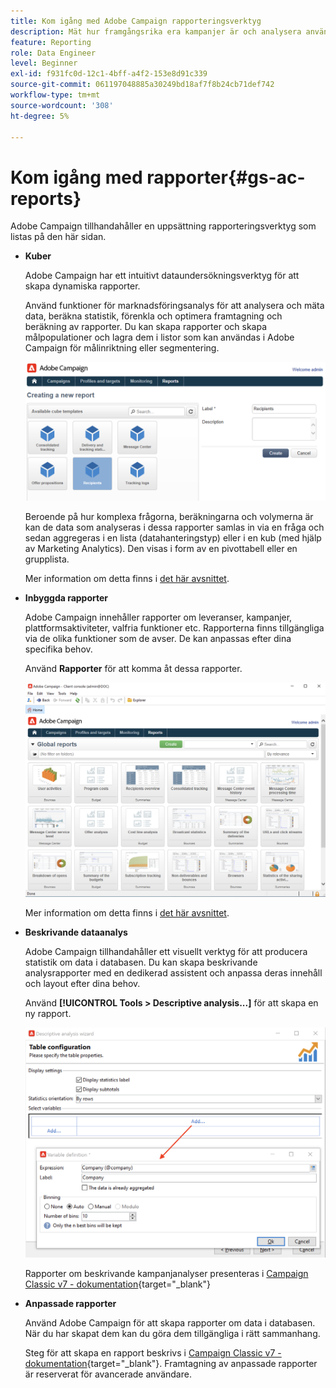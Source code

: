 ```yaml
---
title: Kom igång med Adobe Campaign rapporteringsverktyg
description: Mät hur framgångsrika era kampanjer är och analysera användarbeteendet
feature: Reporting
role: Data Engineer
level: Beginner
exl-id: f931fc0d-12c1-4bff-a4f2-153e8d91c339
source-git-commit: 061197048885a30249bd18af7f8b24cb71def742
workflow-type: tm+mt
source-wordcount: '308'
ht-degree: 5%

---
```


# Kom igång med rapporter{#gs-ac-reports}

Adobe Campaign tillhandahåller en uppsättning rapporteringsverktyg som listas på den här sidan.

* **Kuber**

  Adobe Campaign har ett intuitivt dataundersökningsverktyg för att skapa dynamiska rapporter.

  Använd funktioner för marknadsföringsanalys för att analysera och mäta data, beräkna statistik, förenkla och optimera framtagning och beräkning av rapporter. Du kan skapa rapporter och skapa målpopulationer och lagra dem i listor som kan användas i Adobe Campaign för målinriktning eller segmentering.

  ![](assets/create-a-report.png)

  Beroende på hur komplexa frågorna, beräkningarna och volymerna är kan de data som analyseras i dessa rapporter samlas in via en fråga och sedan aggregeras i en lista (datahanteringstyp) eller i en kub (med hjälp av Marketing Analytics). Den visas i form av en pivottabell eller en grupplista.

  Mer information om detta finns i [det här avsnittet](gs-cubes.md).

* **Inbyggda rapporter**

  Adobe Campaign innehåller rapporter om leveranser, kampanjer, plattformsaktiviteter, valfria funktioner etc. Rapporterna finns tillgängliga via de olika funktioner som de avser. De kan anpassas efter dina specifika behov.

  Använd **Rapporter** för att komma åt dessa rapporter.

  ![](assets/built-in-reports.png)

  Mer information om detta finns i [det här avsnittet](built-in-reports.md).

* **Beskrivande dataanalys**

  Adobe Campaign tillhandahåller ett visuellt verktyg för att producera statistik om data i databasen. Du kan skapa beskrivande analysrapporter med en dedikerad assistent och anpassa deras innehåll och layout efter dina behov.

  Använd **[!UICONTROL Tools > Descriptive analysis...]** för att skapa en ny rapport.

  ![](assets/desc-analysis-report.png)

  Rapporter om beskrivande kampanjanalyser presenteras i [Campaign Classic v7 - dokumentation](https://experienceleague.adobe.com/docs/campaign-classic/using/reporting/analyzing-populations/about-descriptive-analysis.html){target="_blank"}

* **Anpassade rapporter**

  Använd Adobe Campaign för att skapa rapporter om data i databasen. När du har skapat dem kan du göra dem tillgängliga i rätt sammanhang.

  Steg för att skapa en rapport beskrivs i [Campaign Classic v7 - dokumentation](https://experienceleague.adobe.com/docs/campaign-classic/using/reporting/creating-new-reports/about-reports-creation-in-campaign.html){target="_blank"}. Framtagning av anpassade rapporter är reserverat för avancerade användare.
